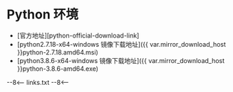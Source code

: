 # Python 环境


- [官方地址][python-official-download-link]
- [python2.7.18-x64-windows 镜像下载地址]({{ var.mirror_download_host  }}python-2.7.18.amd64.msi)
- [python3.8.6-x64-windows 镜像下载地址]({{ var.mirror_download_host  }}python-3.8.6-amd64.exe)

--8<--
links.txt
--8<--
